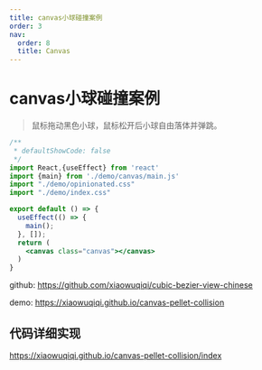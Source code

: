 ```yaml
---
title: canvas小球碰撞案例
order: 3 
nav:
  order: 8 
  title: Canvas
---
```


# canvas小球碰撞案例

> 鼠标拖动黑色小球，鼠标松开后小球自由落体并弹跳。

```jsx
/**
 * defaultShowCode: false
 */
import React,{useEffect} from 'react'
import {main} from './demo/canvas/main.js'
import "./demo/opinionated.css"
import "./demo/index.css"

export default () => {
  useEffect(() => {
    main();
  }, []);
  return (
    <canvas class="canvas"></canvas>
  )
}
```

github: https://github.com/xiaowuqiqi/cubic-bezier-view-chinese

demo: https://xiaowuqiqi.github.io/canvas-pellet-collision

## 代码详细实现

https://xiaowuqiqi.github.io/canvas-pellet-collision/index
